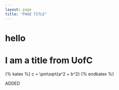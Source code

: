 ```yaml
---
layout: page
title: "PAGE TITLE"
---
```


# hello 
# I am a title from UofC 

{% katex %}
c = \pm\sqrt{a^2 + b^2}
{% endkatex %}

ADDED 
